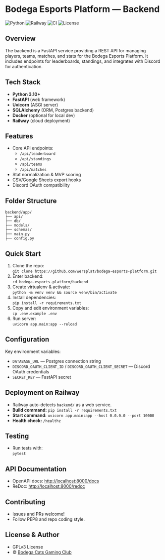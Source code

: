 # Bodega Esports Platform — Backend

![Python](https://img.shields.io/badge/python-3.10%2B-blue.svg)
![Railway](https://img.shields.io/badge/deployed%20on-Railway-46b946)
![CI](https://github.com/wersplat/bodega-esports-platform/actions/workflows/ci.yml/badge.svg)
![License](https://img.shields.io/github/license/wersplat/bodega-esports-platform)

## Overview

The backend is a FastAPI service providing a REST API for managing players, teams, matches, and stats for the Bodega Esports Platform. It includes endpoints for leaderboards, standings, and integrates with Discord for authentication.

## Tech Stack

- **Python 3.10+**
- **FastAPI** (web framework)
- **Uvicorn** (ASGI server)
- **SQLAlchemy** (ORM, Postgres backend)
- **Docker** (optional for local dev)
- **Railway** (cloud deployment)

## Features

- Core API endpoints:  
  - `/api/leaderboard`  
  - `/api/standings`  
  - `/api/teams`  
  - `/api/matches`
- Stat normalization & MVP scoring
- CSV/Google Sheets export hooks
- Discord OAuth compatibility

## Folder Structure

```
backend/app/
├── api/
├── db/
├── models/
├── schemas/
├── main.py
├── config.py
```

## Quick Start

1. Clone the repo:  
     `git clone https://github.com/wersplat/bodega-esports-platform.git`
2. Enter backend:  
     `cd bodega-esports-platform/backend`
3. Create virtualenv & activate:  
     `python -m venv venv && source venv/bin/activate`
4. Install dependencies:  
     `pip install -r requirements.txt`
5. Copy and edit environment variables:  
     `cp .env.example .env`
6. Run server:  
     `uvicorn app.main:app --reload`

## Configuration

Key environment variables:

- `DATABASE_URL` — Postgres connection string
- `DISCORD_OAUTH_CLIENT_ID` / `DISCORD_OAUTH_CLIENT_SECRET` — Discord OAuth credentials
- `SECRET_KEY` — FastAPI secret

## Deployment on Railway

- Railway auto-detects `backend/` as a web service.
- **Build command:** `pip install -r requirements.txt`
- **Start command:** `uvicorn app.main:app --host 0.0.0.0 --port 10000`
- **Health check:** `/healthz`

## Testing

- Run tests with:  
    `pytest`

## API Documentation

- OpenAPI docs: [http://localhost:8000/docs](http://localhost:8000/docs)
- ReDoc: [http://localhost:8000/redoc](http://localhost:8000/redoc)

## Contributing

- Issues and PRs welcome!
- Follow PEP8 and repo coding style.

## License & Author

- GPLv3 License
- © [Bodega Cats Gaming Club](https://github.com/wersplat/bodega-esports-platform)
